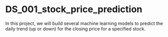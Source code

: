 # DS_001_stock_price_prediction

In this project, we will build several machine learning models to predict the daily trend (up or down) for the closing price for a specified stock. 

